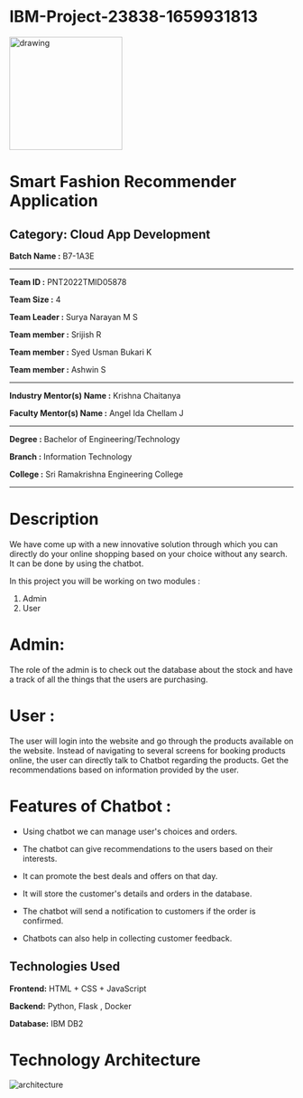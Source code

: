
# IBM-Project-23838-1659931813

<img src="https://upload.wikimedia.org/wikipedia/commons/5/51/IBM_logo.svg"  align="center" alt="drawing" width="200" />

# Smart Fashion Recommender Application

## Category: Cloud App Development


**Batch Name :** B7-1A3E

---

**Team ID :** PNT2022TMID05878

**Team Size :** 4

**Team Leader :** Surya Narayan M S

**Team member :** Srijish R

**Team member :** Syed Usman Bukari K

**Team member :** Ashwin S

--- 

**Industry Mentor(s) Name :** Krishna Chaitanya

**Faculty Mentor(s) Name :** Angel Ida Chellam J

---

**Degree	:**	Bachelor of Engineering/Technology

**Branch	:**	Information Technology

**College	:**	Sri Ramakrishna Engineering College

---

# Description 

We have come up with a new innovative solution through which you can directly do your online shopping based on your choice without any search. It can be done by using the chatbot.


In this project you will be working on two modules :

1. Admin 
2. User

# Admin:

The role of the admin is to check out the database about the stock and have a track of all the things that the users are purchasing.

# User :

The user will login into the website and go through the products available on the website.  Instead of navigating to several screens for booking products online, the user can directly talk to Chatbot regarding the products.  Get the recommendations based on information provided by the user.


# Features of Chatbot :


- Using chatbot we can manage user's choices and orders.

- The chatbot can give recommendations to the users based on their interests.

- It can promote the best deals and offers on that day.

- It will store the customer's details and orders in the database.

- The chatbot will send a notification to customers if the order is confirmed.

- Chatbots can also help in collecting customer feedback.


## Technologies Used

**Frontend:** HTML + CSS + JavaScript

**Backend:** Python, Flask , Docker

**Database:** IBM DB2


# Technology Architecture

![architecture](https://user-images.githubusercontent.com/97951280/188361430-a377d0ce-1fbe-429a-9d4d-0309a9c2b977.png)